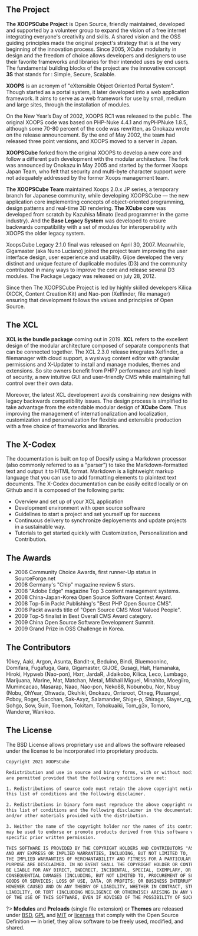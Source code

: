 ## <span class="iconify" data-icon="flat-color-icons:about"></span> The Project

**The XOOPSCube Project** is Open Source, friendly maintained, developed and supported by a volunteer group to expand the vision of a free internet integrating everyone's creativity and skills. A shared vision and the OSS guiding principles made the original project's strategy that is at the very beginning of the innovation process. Since 2005, XCube modularity in design and the freedom of choice allows developers and designers to use their favorite frameworks and libraries for their intended uses by end users. The fundamental building blocks of the project are the innovative concept **3S** that stands for : Simple, Secure, Scalable.

**XOOPS** is an acronym of "eXtensible Object Oriented Portal System". Though started as a portal system, it later developed into a web application framework. It aims to serve as a web framework for use by small, medium and large sites, through the installation of modules. 

On the New Year’s Day of 2002, XOOPS RC1 was released to the public. The original XOOPS code was based on PHP-Nuke 4.4.1 and myPHPNuke 1.8.5, although some 70-80 percent of the code was rewritten, as Onokazu wrote on the release announcement. By the end of May 2002, the team had released three point versions, and XOOPS moved to a server in Japan. 

**XOOPSCube** forked from the original XOOPS to develop a new core and follow a different path development with the modular architecture. The fork was announced by Onokazu in May 2005 and started by the former Xoops Japan Team, who felt that security and multi-byte character support were not adequately addressed by the former Xoops management team.

 **The XOOPSCube Team** maintained Xoops 2.0.x JP series, a temporary branch for Japanese community, while developing XOOPSCube — the new application core implementing concepts of object-oriented programming, design patterns and real-time 3D rendering. **The XCube core** was developed from scratch by Kazuhisa Minato (lead programmer in the game industry). And the **Base Legacy System** was developed to ensure backwards compatibility with a set of modules for interoperability with XOOPS the older legacy system.

XoopsCube Legacy 2.1.0 final was released on April 30, 2007. Meanwhile, Gigamaster (aka Nuno Luciano) joined the project team improving the user interface design, user experience and usability. Gijoe developed the very distinct and unique feature of duplicable modules (D3) and the community contributed in many ways to improve the core and release several D3 modules. The Package Legacy was released on july 28, 2012.

Since then The XOOPSCube Project is led by highly skilled developers Kilica (XCCK, Content Creation Kit) and Nao-pon (Xelfinder, file manager) ensuring that development follows the values and principles of Open Source. 

## <span class="iconify" data-icon="flat-color-icons:multiple-devices"></span> The XCL 

**XCL is the bundle package** coming out in 2019. **XCL** refers to the excellent design of the modular architecture composed of separate components that can be connected together. The XCL 2.3.0 release integrates Xelfinder, a filemanager with cloud support, a wysiwyg content editor with granular permissions and X-Updater to install and manage modules, themes and extensions. So site owners benefit from PHP7 performance and high level of security, a new intuitive GUI and user-friendly CMS while maintaining full control over their own data.

Moreover, the latest XCL development avoids constraining new designs with legacy backwards compatibility issues. The design process is simplified to take advantage from the extendable modular design of **XCube Core**. Thus improving the management of internationalization and localization, customization and personalization for flexible and extensible production with a free choice of frameworks and libraries.

## <span class="iconify" data-icon="flat-color-icons:reading"></span> The X-Codex 

The documentation is built on top of Docsify using a Markdown processor (also commonly referred to as a “parser”) to take the Markdown-formatted text and output it to HTML format. Markdown is a lightweight markup language that you can use to add formatting elements to plaintext text documents. The X-Codex documentation can be easily edited locally or on Github and it is composed of the following parts: 

+ Overview and set up of your XCL application
+ Development environment with open source software
+ Guidelines to start a project and set yourself up for success
+ Continuous delivery to synchronize deployements and update projects in a sustainable way.
+ Tutorials to get started quickly with Customization, Personalization and Contribution.


## <span class="iconify" data-icon="flat-ui:medal"></span> The Awards 

+ 2006 Community Choice Awards, first runner-Up status in SourceForge.net
+ 2008 Germany's "Chip" magazine review 5 stars.
+ 2008 "Adobe Edge" magazine Top 3 content management systems.
+ 2008 China-Japan-Korea Open Source Software Contest Award.
+ 2008 Top-5 in Packt Publishing's "Best PHP Open Source CMS".
+ 2008 Packt awards title of "Open Source CMS Most Valued People". 
+ 2009 Top-5 finalist in Best Overall CMS Award category. 
+ 2009 China Open Source Software Development Summit.
+ 2009 Grand Prize in OSS Challenge in Korea.

## <span class="iconify" data-icon="flat-color-icons:collaboration"></span> The Contributors

10key, Aaki, Argon, Asunta, Bandit-x, Beduino, Bindi, Bluemooninc, Domifara, Fugafuga, Gara, Gigamaster, GIJOE, Gusagi, Halt, Hamanaka, Hiroki, Hypweb (Nao-pon), Hxrr, JardaR, Jidaikobo, Kilica, Leco, Lumbago, Marijuana, Marine, Mat, Matchan, Metal, Mikhail Miguel, Minahito, Moegiiro, Mumincacao, Masarap, Naao, Nao-pon, Neko88, Nobunobu, Nor, Nbuy (Nobu, OhYear, Ohwada, Okuhiki, Onokazu, Orrisroot, Otneg, Plusangel, Pcboy, Roger, Sacchan,  Sak-Axyz, Salamander, Shige-p, Shiraga, Slayer_cg, Sohgo, Sow, Suin, Toemon, Tokitam, Tohokuaiki, Tom_g3x, Tomoro, Wanderer, Wanikoo.

## <span class="iconify" data-icon="mdi:copyright" style="color: #face74;"></span> The License

The BSD License allows proprietary use and allows the software released under the license to be incorporated into proprietary products.

```html
Copyright 2021 XOOPSCube

Redistribution and use in source and binary forms, with or without modification, 
are permitted provided that the following conditions are met:

1. Redistributions of source code must retain the above copyright notice, 
this list of conditions and the following disclaimer.

2. Redistributions in binary form must reproduce the above copyright notice, 
this list of conditions and the following disclaimer in the documentation 
and/or other materials provided with the distribution.

3. Neither the name of the copyright holder nor the names of its contributors 
may be used to endorse or promote products derived from this software without 
specific prior written permission.

THIS SOFTWARE IS PROVIDED BY THE COPYRIGHT HOLDERS AND CONTRIBUTORS "AS IS" 
AND ANY EXPRESS OR IMPLIED WARRANTIES, INCLUDING, BUT NOT LIMITED TO, 
THE IMPLIED WARRANTIES OF MERCHANTABILITY AND FITNESS FOR A PARTICULAR 
PURPOSE ARE DISCLAIMED. IN NO EVENT SHALL THE COPYRIGHT HOLDER OR CONTRIBUTORS 
BE LIABLE FOR ANY DIRECT, INDIRECT, INCIDENTAL, SPECIAL, EXEMPLARY, OR 
CONSEQUENTIAL DAMAGES (INCLUDING, BUT NOT LIMITED TO, PROCUREMENT OF SUBSTITUTE 
GOODS OR SERVICES; LOSS OF USE, DATA, OR PROFITS; OR BUSINESS INTERRUPTION) 
HOWEVER CAUSED AND ON ANY THEORY OF LIABILITY, WHETHER IN CONTRACT, STRICT 
LIABILITY, OR TORT (INCLUDING NEGLIGENCE OR OTHERWISE) ARISING IN ANY WAY OUT 
OF THE USE OF THIS SOFTWARE, EVEN IF ADVISED OF THE POSSIBILITY OF SUCH DAMAGE.
```

?> **Modules** and **Preloads** (single file extension) or **Themes** are released under [BSD](https://opensource.org/licenses/BSD-3-Clause), [GPL](https://opensource.org/licenses/gpl-license) and [MIT](https://opensource.org/licenses/MIT) or [licenses](https://opensource.org/licenses) that comply with the Open Source Definition — in brief, they allow software to be freely used, modified, and shared.